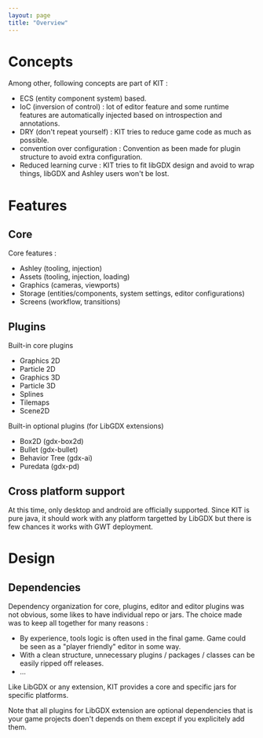 ```yaml
---
layout: page
title: "Overview"
---
```


# Concepts

Among other, following concepts are part of KIT :

* ECS (entity component system) based.
* IoC (inversion of control) : lot of editor feature and some runtime features are automatically injected based on introspection and annotations.
* DRY (don't repeat yourself) : KIT tries to reduce game code as much as possible.
* convention over configuration : Convention as been made for plugin structure to avoid extra configuration.
* Reduced learning curve : KIT tries to fit libGDX design and avoid to wrap things, libGDX and Ashley users won't be lost.

# Features

## Core

Core features :
* Ashley (tooling, injection)
* Assets (tooling, injection, loading)
* Graphics (cameras, viewports)
* Storage (entities/components, system settings, editor configurations)
* Screens (workflow, transitions)

## Plugins

Built-in core plugins
* Graphics 2D
* Particle 2D
* Graphics 3D
* Particle 3D
* Splines
* Tilemaps
* Scene2D

Built-in optional plugins (for LibGDX extensions)
* Box2D (gdx-box2d)
* Bullet (gdx-bullet)
* Behavior Tree (gdx-ai)
* Puredata (gdx-pd)

## Cross platform support

At this time, only desktop and android are officially supported. Since KIT is pure java, it should work with any platform targetted by LibGDX but there is few chances it works with GWT deployment.

# Design

## Dependencies

Dependency organization for core, plugins, editor and editor plugins was not obvious, some likes to have individual repo or jars. The choice made was to keep all together for many reasons : 
* By experience, tools logic is often used in the final game. Game could be seen as a "player friendly" editor in some way.
* With a clean structure, unnecessary plugins / packages / classes can be easily ripped off releases.
* ...

Like LibGDX or any extension, KIT provides a core and specific jars for specific platforms.

Note that all plugins for LibGDX extension are optional dependencies that is your game projects doen't depends on them except if you explicitely add them.


